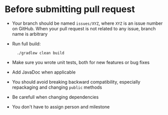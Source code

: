 # Before submitting pull request

* Your branch should be named `issues/XYZ`, where `XYZ` is an issue number on GitHub. When your pull request is not related to any issue, branch name is arbitrary
* Run full build:

        ./gradlew clean build

* Make sure you wrote unit tests, both for new features or bug fixes
* Add JavaDoc when applicable
* You should avoid breaking backward compatibility, especially repackaging and changing `public` methods
* Be carefull when changing dependencies
* You don't have to assign person and milestone